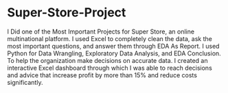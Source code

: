 # Super-Store-Project
I Did one of the Most Important Projects for Super Store, an online multinational platform.
I used Excel to completely clean the data, ask the most important questions, and answer them through EDA As Report.
I used Python for Data Wrangling, Exploratory Data Analysis, and EDA Conclusion. To help the organization make decisions on accurate data.
I created an interactive Excel dashboard through which I was able to reach decisions and advice that increase profit by more than 15% and reduce costs significantly.

